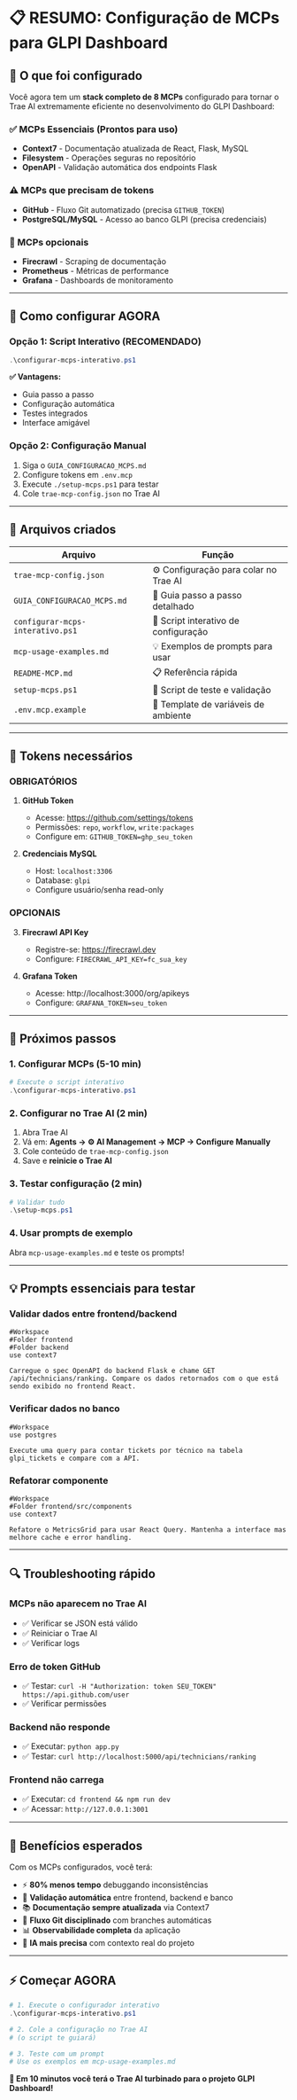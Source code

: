# 📋 RESUMO: Configuração de MCPs para GLPI Dashboard

## 🎯 O que foi configurado

Você agora tem um **stack completo de 8 MCPs** configurado para tornar o Trae AI extremamente eficiente no desenvolvimento do GLPI Dashboard:

### ✅ MCPs Essenciais (Prontos para uso)
- **Context7** - Documentação atualizada de React, Flask, MySQL
- **Filesystem** - Operações seguras no repositório
- **OpenAPI** - Validação automática dos endpoints Flask

### ⚠️ MCPs que precisam de tokens
- **GitHub** - Fluxo Git automatizado (precisa `GITHUB_TOKEN`)
- **PostgreSQL/MySQL** - Acesso ao banco GLPI (precisa credenciais)

### 🔶 MCPs opcionais
- **Firecrawl** - Scraping de documentação
- **Prometheus** - Métricas de performance
- **Grafana** - Dashboards de monitoramento

---

## 🚀 Como configurar AGORA

### Opção 1: Script Interativo (RECOMENDADO)
```powershell
.\configurar-mcps-interativo.ps1
```
**✅ Vantagens:**
- Guia passo a passo
- Configuração automática
- Testes integrados
- Interface amigável

### Opção 2: Configuração Manual
1. Siga o `GUIA_CONFIGURACAO_MCPS.md`
2. Configure tokens em `.env.mcp`
3. Execute `./setup-mcps.ps1` para testar
4. Cole `trae-mcp-config.json` no Trae AI

---

## 📁 Arquivos criados

| Arquivo | Função |
|---------|--------|
| `trae-mcp-config.json` | ⚙️ Configuração para colar no Trae AI |
| `GUIA_CONFIGURACAO_MCPS.md` | 📖 Guia passo a passo detalhado |
| `configurar-mcps-interativo.ps1` | 🤖 Script interativo de configuração |
| `mcp-usage-examples.md` | 💡 Exemplos de prompts para usar |
| `README-MCP.md` | 📋 Referência rápida |
| `setup-mcps.ps1` | 🧪 Script de teste e validação |
| `.env.mcp.example` | 🔧 Template de variáveis de ambiente |

---

## 🔑 Tokens necessários

### OBRIGATÓRIOS
1. **GitHub Token**
   - Acesse: https://github.com/settings/tokens
   - Permissões: `repo`, `workflow`, `write:packages`
   - Configure em: `GITHUB_TOKEN=ghp_seu_token`

2. **Credenciais MySQL**
   - Host: `localhost:3306`
   - Database: `glpi`
   - Configure usuário/senha read-only

### OPCIONAIS
3. **Firecrawl API Key**
   - Registre-se: https://firecrawl.dev
   - Configure: `FIRECRAWL_API_KEY=fc_sua_key`

4. **Grafana Token**
   - Acesse: http://localhost:3000/org/apikeys
   - Configure: `GRAFANA_TOKEN=seu_token`

---

## 🎯 Próximos passos

### 1. Configurar MCPs (5-10 min)
```powershell
# Execute o script interativo
.\configurar-mcps-interativo.ps1
```

### 2. Configurar no Trae AI (2 min)
1. Abra Trae AI
2. Vá em: **Agents → ⚙️ AI Management → MCP → Configure Manually**
3. Cole conteúdo de `trae-mcp-config.json`
4. Save e **reinicie o Trae AI**

### 3. Testar configuração (2 min)
```powershell
# Validar tudo
.\setup-mcps.ps1
```

### 4. Usar prompts de exemplo
Abra `mcp-usage-examples.md` e teste os prompts!

---

## 💡 Prompts essenciais para testar

### Validar dados entre frontend/backend
```
#Workspace
#Folder frontend
#Folder backend
use context7

Carregue o spec OpenAPI do backend Flask e chame GET /api/technicians/ranking. Compare os dados retornados com o que está sendo exibido no frontend React.
```

### Verificar dados no banco
```
#Workspace
use postgres

Execute uma query para contar tickets por técnico na tabela glpi_tickets e compare com a API.
```

### Refatorar componente
```
#Workspace
#Folder frontend/src/components
use context7

Refatore o MetricsGrid para usar React Query. Mantenha a interface mas melhore cache e error handling.
```

---

## 🔍 Troubleshooting rápido

### MCPs não aparecem no Trae AI
- ✅ Verificar se JSON está válido
- ✅ Reiniciar o Trae AI
- ✅ Verificar logs

### Erro de token GitHub
- ✅ Testar: `curl -H "Authorization: token SEU_TOKEN" https://api.github.com/user`
- ✅ Verificar permissões

### Backend não responde
- ✅ Executar: `python app.py`
- ✅ Testar: `curl http://localhost:5000/api/technicians/ranking`

### Frontend não carrega
- ✅ Executar: `cd frontend && npm run dev`
- ✅ Acessar: `http://127.0.0.1:3001`

---

## 🎉 Benefícios esperados

Com os MCPs configurados, você terá:

- ⚡ **80% menos tempo** debuggando inconsistências
- 🎯 **Validação automática** entre frontend, backend e banco
- 📚 **Documentação sempre atualizada** via Context7
- 🔄 **Fluxo Git disciplinado** com branches automáticas
- 📊 **Observabilidade completa** da aplicação
- 🧠 **IA mais precisa** com contexto real do projeto

---

## ⚡ Começar AGORA

```powershell
# 1. Execute o configurador interativo
.\configurar-mcps-interativo.ps1

# 2. Cole a configuração no Trae AI
# (o script te guiará)

# 3. Teste com um prompt
# Use os exemplos em mcp-usage-examples.md
```

**🚀 Em 10 minutos você terá o Trae AI turbinado para o projeto GLPI Dashboard!**